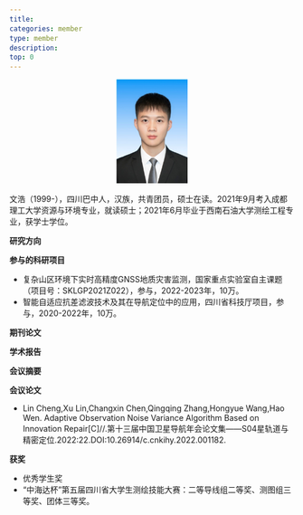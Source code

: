 ```yaml
---
title: 
categories: member
type: member
description: 
top: 0
---
```


<div align=center>
<img src="/images/wenhao.png" width = 25%>
</div>


文浩（1999-），四川巴中人，汉族，共青团员，硕士在读。2021年9月考入成都理工大学资源与环境专业，就读硕士；2021年6月毕业于西南石油大学测绘工程专业，获学士学位。

**研究方向**

**参与的科研项目**
* 复杂山区环境下实时高精度GNSS地质灾害监测，国家重点实验室自主课题（项目号：SKLGP2021Z022），参与，2022-2023年，10万。
* 智能自适应抗差滤波技术及其在导航定位中的应用，四川省科技厅项目，参与，2020-2022年，10万。

**期刊论文**


**学术报告**

**会议摘要**


**会议论文**
* Lin Cheng,Xu Lin,Changxin Chen,Qingqing Zhang,Hongyue Wang,Hao Wen. Adaptive Observation Noise Variance Algorithm Based on Innovation Repair[C]//.第十三届中国卫星导航年会论文集——S04星轨道与精密定位.2022:22.DOI:10.26914/c.cnkihy.2022.001182.

**获奖**
* 优秀学生奖
* “中海达杯”第五届四川省大学生测绘技能大赛：二等导线组二等奖、测图组三等奖、团体三等奖。

